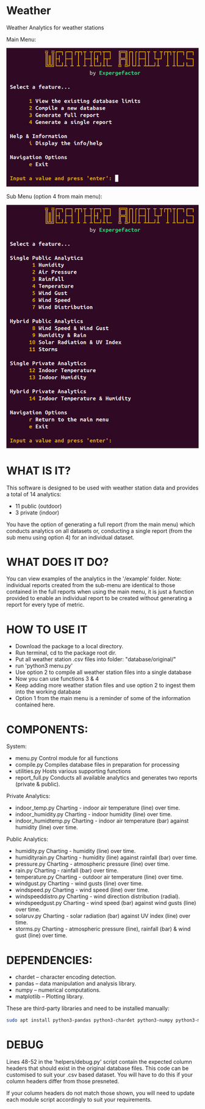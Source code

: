 # Weather
Weather Analytics for weather stations

Main Menu:

![menu](https://github.com/Expergefactor/Weather/blob/main/helpers/img/menu.jpg)

Sub Menu (option 4 from main menu):

![menu2](https://github.com/Expergefactor/Weather/blob/main/helpers/img/menu2.jpg)

# WHAT IS IT?
This software is designed to be used with weather station data and provides a total of 14 analytics:
 * 11 public (outdoor)
 * 3 private (indoor)

You have the option of generating a full report (from the main menu) which conducts analytics on all datasets or, conducting a single report (from the sub menu using option 4) for an individual dataset.

# WHAT DOES IT DO?
You can view examples of the analytics in the '/example' folder. Note: individual reports created from the sub-menu are identical to those contained in the full reports when using the main menu, it is just a function provided to enable an individual report to be created without generating a report for every type of metric. 

# HOW TO USE IT
 * Download the package to a local directory.
 * Run terminal, cd to the package root dir.
 * Put all weather station .csv files into folder: "database/original/"
 * run 'python3 menu.py'
 * Use option 2 to compile all weather station files into a single database
 * Now you can use functions 3 & 4
 * Keep adding more weather station files and use option 2 to ingest them into the working database
 * Option 1 from the main menu is a reminder of some of the information contained here.

# COMPONENTS:
System:
  * menu.py         Control module for all functions
  * compile.py	    Compiles database files in preparation for processing
  * utilities.py    Hosts various supporting functions
  * report_full.py  Conducts all available analytics and generates two reports (private & public).
  
Private Analytics:
  * indoor_temp.py      Charting - indoor air temperature (line) over time.
  * indoor_humidity.py 	Charting - indoor humidity (line) over time.
  * indoor_humidtemp.py Charting - indoor air temperature (bar) against humidity (line) over time.
  
Public Analytics:
  * humidity.py         Charting - humidity (line) over time.
  * humidityrain.py     Charting - humidity (line) against rainfall (bar) over time.
  * pressure.py         Charting - atmospheric pressure (line) over time.
  * rain.py             Charting - rainfall (bar) over time.
  * temperature.py      Charting - outdoor air temperature (line) over time.
  * windgust.py         Charting - wind gusts (line) over time.
  * windspeed.py        Charting - wind speed (line) over time.
  * windspeeddistro.py  Charting - wind direction distribution (radial).
  * windspeedgust.py    Charting - wind speed (bar) against wind gusts (line) over time.
  * solaruv.py	        Charting - solar radiation (bar) against UV index (line) over time.
  * storms.py	          Charting - atmospheric pressure (line), rainfall (bar) & wind gust (line) over time.

# DEPENDENCIES:

 *  chardet – character encoding detection.
 *  pandas – data manipulation and analysis library.
 *  numpy – numerical computations.
 *  matplotlib – Plotting library.

These are third-party libraries and need to be installed manually:

```bash
sudo apt install python3-pandas python3-chardet python3-numpy python3-matplotlib -y
```

# DEBUG

Lines 48-52 in the 'helpers/debug.py' script contain the expected column headers that should exist in the original database files. This code can be customised to suit your .csv based dataset. You will have to do this if your column headers differ from those presneted. 

If your column headers do not match those shown, you will need to update each module script accordingly to suit your requirements. 
